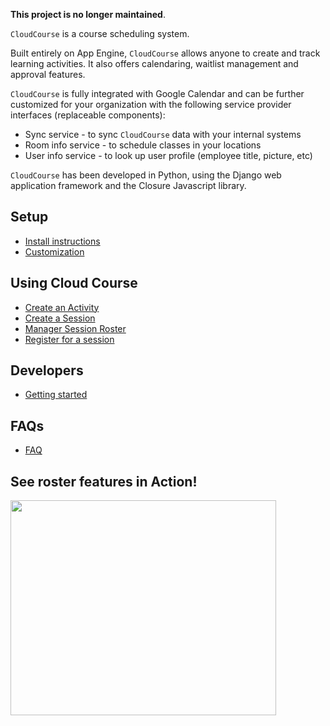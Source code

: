 **This project is no longer maintained**.

`CloudCourse` is a course scheduling system.

Built entirely on App Engine, `CloudCourse` allows anyone to create and track learning activities.  It also offers calendaring, waitlist management and approval features.


`CloudCourse` is fully integrated with Google Calendar and can be further customized for your organization with the following service provider interfaces (replaceable components):

  * Sync service - to sync `CloudCourse` data with your internal systems
  * Room info service - to schedule classes in your locations
  * User info service - to look up user profile (employee title, picture, etc)

`CloudCourse` has been developed in Python, using the Django web application framework and the Closure Javascript library.

## Setup ##
  * [Install instructions](WikiInstall.md)
  * [Customization](WikiCustomization.md)

## Using Cloud Course ##
  * [Create an Activity](CreateActivity.md)
  * [Create a Session](CreateSession.md)
  * [Manager Session Roster](ManageRoster.md)
  * [Register for a session](RegisterSession.md)

## Developers ##
  * [Getting started](Developers.md)

## FAQs ##
  * [FAQ](CCFAQ.md)

## See roster features in Action! ##
<a href='http://www.youtube.com/watch?feature=player_embedded&v=LpFCdc2lniA' target='_blank'><img src='http://img.youtube.com/vi/LpFCdc2lniA/0.jpg' width='425' height=344 /></a>